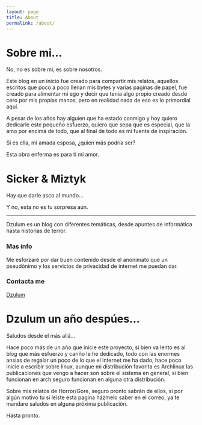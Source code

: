 ```yaml
---
layout: page
title: About
permalink: /about/
---
```


# Sobre mi... 

No, no es sobre mi, es sobre nosotros.

Este blog en un inicio fue creado para compartir mis relatos, aquellos escritos que poco a poco llenan mis bytes y varias paginas de papel, fue creado para alimentar mi ego y decir que tenia algo propio creado desde cero por mis propias manos, pero en realidad nada de eso es lo primordial aquí.

A pesar de los años hay alguien que ha estado conmigo y hoy quiero dedicarle este pequeño esfuerzo, quiero que sepa que es especial, que la amo por encima de todo, que al final de todo es mi fuente de inspiración.

Si es ella, mi amada esposa, ¿quien más podría ser?

Esta obra enferma es para ti mi amor.

<h1 class="top">Sicker & Miztyk</h1>

Hay que darle asco al mundo...

Y no, esta no es tu sorpresa aún.

---
Dzulum es un blog con diferentes temáticas, desde apuntes de informática hasta historias de terror.

### Mas info

Me esforzaré por dar buen contenido desde el anonimato que un pseudónimo y los servicios de privacidad de internet me puedan dar.

### Contacta me

[Dzulum](mailto:dzulum@mortemale.org)

# Dzulum un año despúes...

Saludos desde el más allá...

Hace poco más de un año que inicie este proyecto, si bien va lento es al blog que más esfuerzo y cariño le he dedicado, todo con las enormes ansias de regalar un poco de lo que el internet me ha dado, hace poco inicie a escribir sobre linux, aunque mi distribución favorita es Archlinux las publicaciones que vengo a hacer son sobre el sistema en general, si bien funcionan en arch seguro funcionan en alguna otra distribución.

Sobre mis relatos de Horror/Gore, seguro pronto sabrán de ellos, si por algún motivo tu si leíste esta pagina házmelo saber en el correo, ya te mandare saludos en alguna próxima publicación.

Hasta pronto.